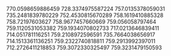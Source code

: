 770.0598659886459
728.3374975587224
757.0135378059031
735.2481839780229
752.4530815670289
758.1619410885328
758.72197603627
758.9677457660669
759.056058797464
759.1120531053382
759.1934070802733
717.0213646839411
714.051781116251
759.2108972596591
735.7664038656917
714.1513361136251
759.2322740818811
759.2913992397011
712.2726411218853
759.3072330325497
759.3231479150593